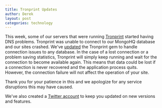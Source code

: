 ```yaml
---
title: Tronprint Updates
author: Derek
layout: post
categories: technology
---
```


This week, some of our servers that were running [Tronprint](http://brighterplanet.github.com/tronprint) started having DNS problems. Tronprint was unable to connect to our MongoHQ database and our sites crashed. We've [updated](https://github.com/brighterplanet/tronprint/compare/da5c208c8799cea84fb0...5d3e57b801add7dc8a45) the Tronprint gem to handle connection issues to any database. In the case of a lost connection or a problem saving statistics, Tronprint will simply keep running and wait for the connection to become available again. This means that data could be lost if a connection is never recovered and the application process quits. However, the connection failure will not affect the operation of your site.

Thank you for your patience in this and we apologize for any service disruptions this may have caused.

We've also created a [Twitter account](http://twitter.com/tronprint) to keep you updated on new versions and features.
